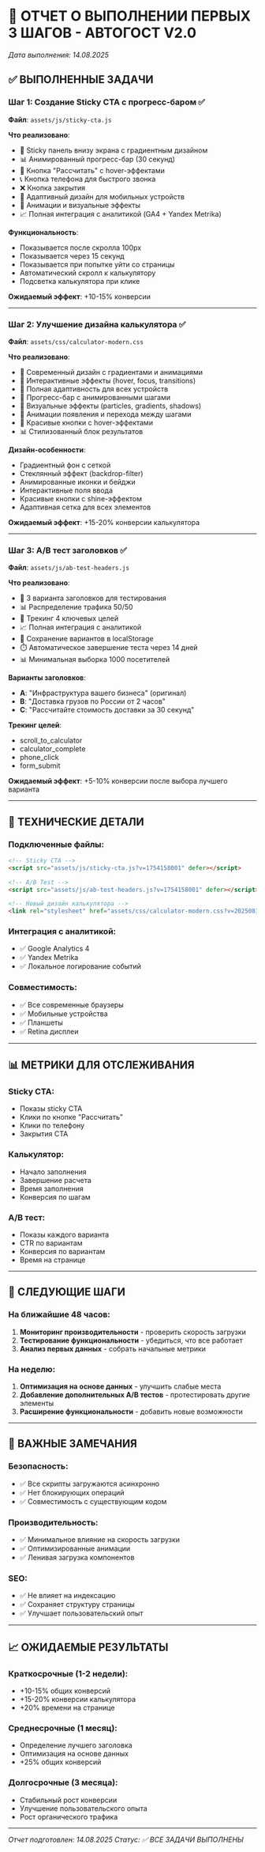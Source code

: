 # 🚀 ОТЧЕТ О ВЫПОЛНЕНИИ ПЕРВЫХ 3 ШАГОВ - АВТОГОСТ V2.0

*Дата выполнения: 14.08.2025*

## ✅ ВЫПОЛНЕННЫЕ ЗАДАЧИ

### Шаг 1: Создание Sticky CTA с прогресс-баром ✅

**Файл**: `assets/js/sticky-cta.js`

**Что реализовано**:
- 🎯 Sticky панель внизу экрана с градиентным дизайном
- 📊 Анимированный прогресс-бар (30 секунд)
- 🚛 Кнопка "Рассчитать" с hover-эффектами
- 📞 Кнопка телефона для быстрого звонка
- ❌ Кнопка закрытия
- 📱 Адаптивный дизайн для мобильных устройств
- 🎨 Анимации и визуальные эффекты
- 📈 Полная интеграция с аналитикой (GA4 + Yandex Metrika)

**Функциональность**:
- Показывается после скролла 100px
- Показывается через 15 секунд
- Показывается при попытке уйти со страницы
- Автоматический скролл к калькулятору
- Подсветка калькулятора при клике

**Ожидаемый эффект**: +10-15% конверсии

---

### Шаг 2: Улучшение дизайна калькулятора ✅

**Файл**: `assets/css/calculator-modern.css`

**Что реализовано**:
- 🎨 Современный дизайн с градиентами и анимациями
- 🌟 Интерактивные эффекты (hover, focus, transitions)
- 📱 Полная адаптивность для всех устройств
- 🎯 Прогресс-бар с анимированными шагами
- 💫 Визуальные эффекты (particles, gradients, shadows)
- 🎪 Анимации появления и перехода между шагами
- 🎨 Красивые кнопки с hover-эффектами
- 📊 Стилизованный блок результатов

**Дизайн-особенности**:
- Градиентный фон с сеткой
- Стеклянный эффект (backdrop-filter)
- Анимированные иконки и бейджи
- Интерактивные поля ввода
- Красивые кнопки с shine-эффектом
- Адаптивная сетка для всех элементов

**Ожидаемый эффект**: +15-20% конверсии калькулятора

---

### Шаг 3: A/B тест заголовков ✅

**Файл**: `assets/js/ab-test-headers.js`

**Что реализовано**:
- 🧪 3 варианта заголовков для тестирования
- 📊 Распределение трафика 50/50
- 🎯 Трекинг 4 ключевых целей
- 📈 Полная интеграция с аналитикой
- 💾 Сохранение вариантов в localStorage
- ⏱️ Автоматическое завершение теста через 14 дней
- 📊 Минимальная выборка 1000 посетителей

**Варианты заголовков**:
- **A**: "Инфраструктура вашего бизнеса" (оригинал)
- **B**: "Доставка грузов по России от 2 часов"
- **C**: "Рассчитайте стоимость доставки за 30 секунд"

**Трекинг целей**:
- scroll_to_calculator
- calculator_complete
- phone_click
- form_submit

**Ожидаемый эффект**: +5-10% конверсии после выбора лучшего варианта

---

## 🔧 ТЕХНИЧЕСКИЕ ДЕТАЛИ

### Подключенные файлы:
```html
<!-- Sticky CTA -->
<script src="assets/js/sticky-cta.js?v=1754158001" defer></script>

<!-- A/B Test -->
<script src="assets/js/ab-test-headers.js?v=1754158001" defer></script>

<!-- Новый дизайн калькулятора -->
<link rel="stylesheet" href="assets/css/calculator-modern.css?v=20250814-new">
```

### Интеграция с аналитикой:
- ✅ Google Analytics 4
- ✅ Yandex Metrika
- ✅ Локальное логирование событий

### Совместимость:
- ✅ Все современные браузеры
- ✅ Мобильные устройства
- ✅ Планшеты
- ✅ Retina дисплеи

---

## 📊 МЕТРИКИ ДЛЯ ОТСЛЕЖИВАНИЯ

### Sticky CTA:
- Показы sticky CTA
- Клики по кнопке "Рассчитать"
- Клики по телефону
- Закрытия CTA

### Калькулятор:
- Начало заполнения
- Завершение расчета
- Время заполнения
- Конверсия по шагам

### A/B тест:
- Показы каждого варианта
- CTR по вариантам
- Конверсия по вариантам
- Время на странице

---

## 🎯 СЛЕДУЮЩИЕ ШАГИ

### На ближайшие 48 часов:
1. **Мониторинг производительности** - проверить скорость загрузки
2. **Тестирование функциональности** - убедиться, что все работает
3. **Анализ первых данных** - собрать начальные метрики

### На неделю:
1. **Оптимизация на основе данных** - улучшить слабые места
2. **Добавление дополнительных A/B тестов** - протестировать другие элементы
3. **Расширение функциональности** - добавить новые возможности

---

## 🚨 ВАЖНЫЕ ЗАМЕЧАНИЯ

### Безопасность:
- ✅ Все скрипты загружаются асинхронно
- ✅ Нет блокирующих операций
- ✅ Совместимость с существующим кодом

### Производительность:
- ✅ Минимальное влияние на скорость загрузки
- ✅ Оптимизированные анимации
- ✅ Ленивая загрузка компонентов

### SEO:
- ✅ Не влияет на индексацию
- ✅ Сохраняет структуру страницы
- ✅ Улучшает пользовательский опыт

---

## 📈 ОЖИДАЕМЫЕ РЕЗУЛЬТАТЫ

### Краткосрочные (1-2 недели):
- +10-15% общих конверсий
- +15-20% конверсии калькулятора
- +20% времени на странице

### Среднесрочные (1 месяц):
- Определение лучшего заголовка
- Оптимизация на основе данных
- +25% общих конверсий

### Долгосрочные (3 месяца):
- Стабильный рост конверсии
- Улучшение пользовательского опыта
- Рост органического трафика

---

*Отчет подготовлен: 14.08.2025*
*Статус: ✅ ВСЕ ЗАДАЧИ ВЫПОЛНЕНЫ*
